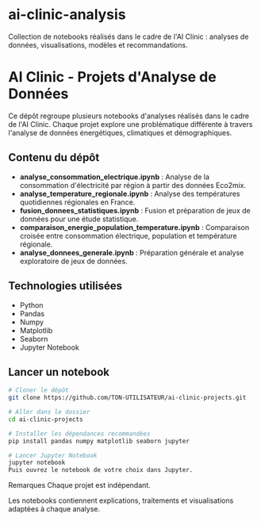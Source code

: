 # ai-clinic-analysis
Collection de notebooks réalisés dans le cadre de l'AI Clinic : analyses de données, visualisations, modèles et recommandations.
# AI Clinic - Projets d'Analyse de Données

Ce dépôt regroupe plusieurs notebooks d'analyses réalisés dans le cadre de l'AI Clinic. Chaque projet explore une problématique différente à travers l'analyse de données énergétiques, climatiques et démographiques.

## Contenu du dépôt

- **analyse_consommation_electrique.ipynb** : Analyse de la consommation d'électricité par région à partir des données Eco2mix.
- **analyse_temperature_regionale.ipynb** : Analyse des températures quotidiennes régionales en France.
- **fusion_donnees_statistiques.ipynb** : Fusion et préparation de jeux de données pour une étude statistique.
- **comparaison_energie_population_temperature.ipynb** : Comparaison croisée entre consommation électrique, population et température régionale.
- **analyse_donnees_generale.ipynb** : Préparation générale et analyse exploratoire de jeux de données.

## Technologies utilisées
- Python
- Pandas
- Numpy
- Matplotlib
- Seaborn
- Jupyter Notebook

## Lancer un notebook

```bash
# Cloner le dépôt
git clone https://github.com/TON-UTILISATEUR/ai-clinic-projects.git

# Aller dans le dossier
cd ai-clinic-projects

# Installer les dépendances recommandées
pip install pandas numpy matplotlib seaborn jupyter

# Lancer Jupyter Notebook
jupyter notebook
Puis ouvrez le notebook de votre choix dans Jupyter.
```
Remarques
Chaque projet est indépendant.

Les notebooks contiennent explications, traitements et visualisations adaptées à chaque analyse.

